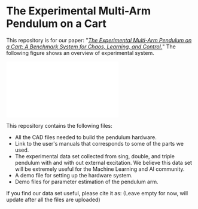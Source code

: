 # The Experimental Multi-Arm Pendulum on a Cart

This repository is for our paper: "*[The Experimental Multi-Arm Pendulum on a Cart: A Benchmark System for Chaos, Learning, and Control.]()*" The following figure shows an overview of experimental system.

![](Images/OverviewSys.pdf)

This repository contains the following files:
- All the CAD files needed to build the pendulum hardware.
- Link to the user's manuals that corresponds to some of the parts we used.
- The experimental data set collected from sing, double, and triple pendulum with and with out external excitation. We believe this data set will be extremely useful for the Machine Learning and AI community.
- A demo file for setting up the hardware system.
- Demo files for parameter estimation of the pendulum arm.

If you find our data set useful, please cite it as: (Leave empty for now, will update after all the files are uploaded)



